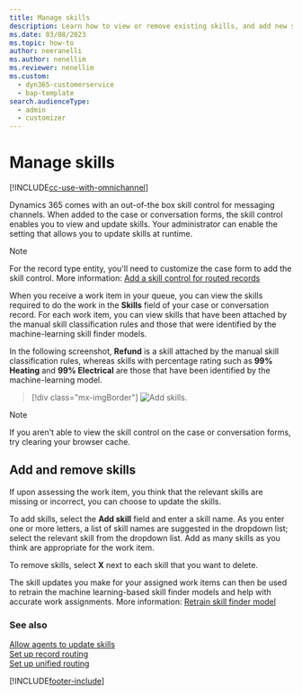 ```yaml
---
title: Manage skills
description: Learn how to view or remove existing skills, and add new skills using the skill control in Omnichannel for Customer Service.
ms.date: 03/08/2023
ms.topic: how-to
author: neeranelli
ms.author: nenellim
ms.reviewer: nenellim
ms.custom: 
  - dyn365-customerservice
  - bap-template
search.audienceType: 
  - admin
  - customizer
---
```


# Manage skills

[!INCLUDE[cc-use-with-omnichannel](../../includes/cc-use-with-omnichannel.md)]

Dynamics 365 comes with an out-of-the box skill control for messaging channels. When added to the case or conversation forms, the skill control enables you to view and update skills. Your administrator can enable the setting that allows you to update skills at runtime.

> [!NOTE]
> For the record type entity, you'll need to customize the case form to add the skill control. More information: [Add a skill control for routed records](../develop/add-skill-control.md)

When you receive a work item in your queue, you can view the skills required to do the work in the **Skills** field of your case or conversation record. For each work item, you can view skills that have been attached by the manual skill classification rules and those that were identified by the machine-learning skill finder models.

In the following screenshot, **Refund** is a skill attached by the manual skill classification rules, whereas skills with percentage rating such as **99% Heating** and **99% Electrical** are those that have been identified by the machine-learning model.

> [!div class="mx-imgBorder"]
> ![Add skills.](../media/skill-control.png "Add skills.")

> [!NOTE]
> If you aren't able to view the skill control on the case or conversation forms, try clearing your browser cache.

## Add and remove skills

If upon assessing the work item, you think that the relevant skills are missing or incorrect, you can choose to update the skills.

To add skills, select the **Add skill** field and enter a skill name. As you enter one or more letters, a list of skill names are suggested in the dropdown list; select the relevant skill from the dropdown list. Add as many skills as you think are appropriate for the work item.

To remove skills, select **X** next to each skill that you want to delete.

The skill updates you make for your assigned work items can then be used to retrain the machine learning-based skill finder models and help with accurate work assignments. More information: [Retrain skill finder model](set-up-isf-model.md#retrain-the-model-iteratively)

### See also

[Allow agents to update skills](allow-agents-update-skills.md)  
[Set up record routing](set-up-record-routing.md)  
[Set up unified routing](set-up-routing-process.md)  

[!INCLUDE[footer-include](../../includes/footer-banner.md)]
